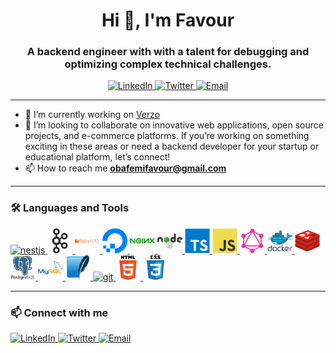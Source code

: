 <h1 align="center">Hi 👋, I'm Favour</h1>
<h3 align="center">A backend engineer with with a talent for debugging and optimizing complex technical challenges.</h3>

<p align="center">
  <a href="https://www.linkedin.com/in/favour-obafemi/">
    <img src="https://img.shields.io/badge/-LinkedIn-blue?style=flat-square&logo=Linkedin&logoColor=white&link=https://www.linkedin.com/in/favour-obafemi//" alt="LinkedIn" />
  </a>
  <a href="https://x.com/favobafemi">
    <img src="https://img.shields.io/badge/-Twitter-blue?style=flat-square&logo=Twitter&logoColor=white&link=https://x.com/favobafemi" alt="Twitter" />
  </a>
  <a href="mailto:obafemifavour@gmail.com">
    <img src="https://img.shields.io/badge/-Email-c14438?style=flat-square&logo=Gmail&logoColor=white&link=mailto:obafemifavour@gmail.com" alt="Email" />
  </a>
</p>

---

- 🔭 I’m currently working on [Verzo](https://beta.verzo.app)
- 👯 I’m looking to collaborate on innovative web applications, open source projects, and e-commerce platforms. If you’re working on something exciting in these areas or need a backend developer for your startup or educational platform, let’s connect!
- 📫 How to reach me **obafemifavour@gmail.com**

---

### 🛠️ Languages and Tools

<p align="left">
  <a href="https://nestjs.com/" target="_blank">
  <img src="https://nestjs.com/img/logo-small.svg" alt="nestjs" width="40" height="40"/>
</a>

<a href="https://kafka.apache.org/" target="_blank">
  <img src="https://raw.githubusercontent.com/devicons/devicon/master/icons/apachekafka/apachekafka-original.svg" alt="kafka" width="40" height="40"/>
</a>

<a href="https://www.rabbitmq.com/" target="_blank">
  <img src="https://raw.githubusercontent.com/devicons/devicon/master/icons/rabbitmq/rabbitmq-original-wordmark.svg" alt="rabbitmq" width="40" height="40"/>
</a>

<a href="https://www.digitalocean.com/" target="_blank">
  <img src="https://raw.githubusercontent.com/devicons/devicon/master/icons/digitalocean/digitalocean-original.svg" alt="digitalocean" width="40" height="40"/>
</a>

<a href="https://www.nginx.com/" target="_blank">
  <img src="https://raw.githubusercontent.com/devicons/devicon/master/icons/nginx/nginx-original.svg" alt="nginx" width="40" height="40"/>
</a>

 <a href="https://nodejs.org" target="_blank">
    <img src="https://raw.githubusercontent.com/devicons/devicon/master/icons/nodejs/nodejs-original-wordmark.svg" alt="nodejs" width="40" height="40"/>
  </a>
  <a href="https://www.typescriptlang.org/" target="_blank">
    <img src="https://raw.githubusercontent.com/devicons/devicon/master/icons/typescript/typescript-original.svg" alt="typescript" width="40" height="40"/>
  </a>
  <a href="https://www.javascript.com/" target="_blank">
    <img src="https://raw.githubusercontent.com/devicons/devicon/master/icons/javascript/javascript-original.svg" alt="javascript" width="40" height="40"/>
  </a>
   <a href="https://graphql.org/" target="_blank">
    <img src="https://raw.githubusercontent.com/devicons/devicon/master/icons/graphql/graphql-plain.svg" alt="graphql" width="40" height="40"/>
  </a>
  <a href="https://www.docker.com/" target="_blank">
    <img src="https://raw.githubusercontent.com/devicons/devicon/master/icons/docker/docker-original-wordmark.svg" alt="docker" width="40" height="40"/>
  </a>
  <a href="https://redis.io/" target="_blank">
  <img src="https://raw.githubusercontent.com/devicons/devicon/master/icons/redis/redis-original.svg" alt="redis" width="40" height="40"/>
</a>
<a href="https://www.postgresql.org/" target="_blank">
  <img src="https://raw.githubusercontent.com/devicons/devicon/master/icons/postgresql/postgresql-original-wordmark.svg" alt="postgresql" width="40" height="40"/>
</a>

<a href="https://www.mysql.com/" target="_blank">
  <img src="https://raw.githubusercontent.com/devicons/devicon/master/icons/mysql/mysql-original-wordmark.svg" alt="mysql" width="40" height="40"/>
</a>

<a href="https://www.sqlite.org/index.html" target="_blank">
  <img src="https://raw.githubusercontent.com/devicons/devicon/master/icons/sqlite/sqlite-original.svg" alt="sqlite" width="40" height="40"/>
</a>
  <a href="https://git-scm.com/" target="_blank">
    <img src="https://www.vectorlogo.zone/logos/git-scm/git-scm-icon.svg" alt="git" width="40" height="40"/>
  </a>
  <a href="https://www.w3.org/html/" target="_blank">
    <img src="https://raw.githubusercontent.com/devicons/devicon/master/icons/html5/html5-original-wordmark.svg" alt="html5" width="40" height="40"/>
  </a>
  <a href="https://www.w3schools.com/css/" target="_blank">
    <img src="https://raw.githubusercontent.com/devicons/devicon/master/icons/css3/css3-original-wordmark.svg" alt="css3" width="40" height="40"/>
  </a>
</p>

</p>

---

### 📫 Connect with me

<p align="left">
  <a href="https://www.linkedin.com/in/favour-obafemi/">
    <img src="https://img.shields.io/badge/-LinkedIn-blue?style=flat-square&logo=Linkedin&logoColor=white&link=https://www.linkedin.com/in/favour-obafemi/" alt="LinkedIn" />
  </a>
  <a href="https://x.com/favobafemi">
    <img src="https://img.shields.io/badge/-Twitter-blue?style=flat-square&logo=Twitter&logoColor=white&link=https://x.com/favobafemi" alt="Twitter" />
  </a>
  <a href="mailto:obafemifavour@gmail.com">
    <img src="https://img.shields.io/badge/-Email-c14438?style=flat-square&logo=Gmail&logoColor=white&link=mailto:obafemifavour@gmail.com" alt="Email" />
  </a>
</p>
